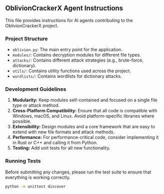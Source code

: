 ## OblivionCrackerX Agent Instructions

This file provides instructions for AI agents contributing to the OblivionCrackerX project.

### Project Structure

- `oblivion.py`: The main entry point for the application.
- `modules/`: Contains decryption modules for different file types.
- `attacks/`: Contains different attack strategies (e.g., brute-force, dictionary).
- `utils/`: Contains utility functions used across the project.
- `wordlists/`: Contains wordlists for dictionary attacks.

### Development Guidelines

1.  **Modularity:** Keep modules self-contained and focused on a single file type or attack method.
2.  **Cross-Platform Compatibility:** Ensure that all code is compatible with Windows, macOS, and Linux. Avoid platform-specific libraries where possible.
3.  **Extensibility:** Design modules and a core framework that are easy to extend with new file formats and attack methods.
4.  **Performance:** For performance-critical code, consider implementing it in Rust or C++ and calling it from Python.
5.  **Testing:** Add unit tests for all new functionality.

### Running Tests

Before submitting any changes, please run the test suite to ensure that everything is working correctly.

```bash
python -m unittest discover
```
